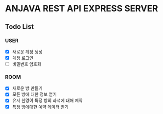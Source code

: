 # ANJAVA REST API EXPRESS SERVER

## Todo List

### USER

- [x] 새로운 계정 생성
- [x] 계정 로그인
- [ ] 비밀번호 암호화

### ROOM

- [x] 새로운 방 만들기
- [x] 모든 방에 대한 정보 얻기
- [x] 유저 한명이 특정 방의 좌석에 대해 예약
- [x] 특정 방에대한 예약 데이터 받기
